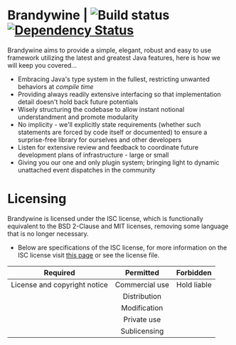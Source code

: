# Brandywine | ![Build status](https://travis-ci.org/ryleykimmel/brandywine.svg?branch=master) [![Dependency Status](https://www.versioneye.com/user/projects/56b9c04fe88337011cd2ee8b/badge.svg)](https://www.versioneye.com/user/projects/56b9c04fe88337011cd2ee8b)

Brandywine aims to provide a simple, elegant, robust and easy to use framework utilizing the latest and greatest Java features, here is how we will keep you covered...
* Embracing Java's type system in the fullest, restricting unwanted behaviors at _compile time_
* Providing always readily extensive interfacing so that implementation detail doesn't hold back future potentials
* Wisely structuring the codebase to allow instant notional understandment and promote modularity
* No implicity - we'll explicitly state requirements (whether such statements are forced by code itself or documented) to ensure a surprise-free library for ourselves and other developers
* Listen for extensive review and feedback to coordinate future development plans of infrastructure - large or small
* Giving you our one and only plugin system; bringing light to dynamic unattached event dispatches in the community

# Licensing

Brandywine is licensed under the ISC license, which is functionally equivalent to the BSD 2-Clause and MIT licenses, removing some language that is no longer necessary.

- Below are specifications of the ISC license, for more information on the ISC license visit [this page](http://opensource.org/licenses/ISC) or see the license file.

| Required | Permitted | Forbidden |
| ------------- |:-------------:| -----:|
| License and copyright notice | Commercial use | Hold liable |
| | Distribution | |
| | Modification | |
| | Private use | |
| | Sublicensing | |

